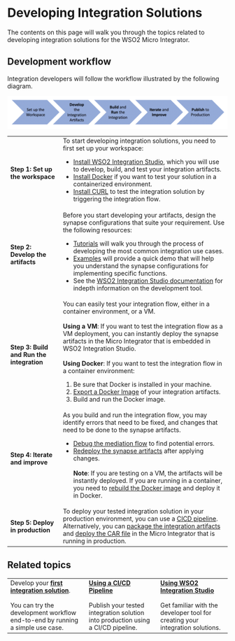 # Developing Integration Solutions

The contents on this page will walk you through the topics related to developing integration solutions for the WSO2 Micro Integrator.

## Development workflow

Integration developers will follow the workflow illustrated by the following diagram.

![developer workflow](../assets/img/development_workflow.png)

<table>
	<tr>
		<td><b>Step 1: Set up the workspace</b></td>
		<td>
			To start developing integration solutions, you need to first set up your workspace:
			<ul>
				<li> <a href="../../develop/installing-WSO2-Integration-Studio">Install WSO2 Integration Studio</a>, which you will use to develop, build, and test your integration artifacts.</li>
				<li><a href="https://www.docker.com/">Install Docker</a> if you want to test your solution in a containerized environment.</li>
				<li><a href="https://curl.haxx.se/">Install CURL</a> to test the integration solution by triggering the integration flow.</li>
			</ul>
		</td>
	</tr>
	<tr>
		<td><b>Step 2: Develop the artifacts</b></td>
		<td>
			Before you start developing your artifacts, design the synapse configurations that suite your requirement. Use the following resources:
			<ul>
				<li>
					<a href="../../use-cases/integration-use-cases">Tutorials</a> will walk you through the process of developing the most common integration use cases.
				</li>
				<li>
					<a href="../../use-cases/integration-use-cases">Examples</a> will provide a quick demo that will help you understand the synapse configurations for implementing specific functions.
				</li>
				<li>
					See the <a href="../../develop/WSO2-Integration-Studio">WSO2 Integration Studio documentation</a> for indepth information on the development tool.
				</li>
			</ul>
		</td>
	</tr>
	<tr>
		<td><b>Step 3: Build and Run the integration</b></td>
		<td>
			You can easily test your integration flow, either in a container environment, or a VM.</br></br>
			<b>Using a VM</b>: If you want to test the integration flow as a VM deployment, you can instantly deploy the synapse artifacts in the Micro Integrator that is embedded in WSO2 Integration Studio.</br></br>
			<b>Using Docker</b>: If you want to test the integration flow in a container environment:
			<ol>
				<li>Be sure that Docker is installed in your machine.</li>
				<li><a href="../../develop/generate-docker-image">Export a Docker Image</a> of your integration artifacts.</li>
				<li>Build and run the Docker image.</li>
			</ol>
		</td>
	</tr>
	<tr>
		<td><b>Step 4: Iterate and improve</b></td>
		<td>
			As you build and run the integration flow, you may identify errors that need to be fixed, and changes that need to be done to the synapse artifacts.
			<ul>
				<li>
					<a href="../../develop/debugging-mediation">Debug the mediation flow</a> to find potential errors.
				</li>
				<li>
					<a href="../../develop/deploy-and-run">Redeploy the synapse artifacts</a> after applying changes. </br></br>
					<b>Note</b>: If you are testing on a VM, the artifacts will be instantly deployed. If you are running in a container, you need to <a href="../../develop/generate-docker-image">rebuild the Docker image</a> and deploy it in Docker.
				</li>
			</ul>
		</td>
	</tr>
	<tr>
		<td><b>Step 5: Deploy in production</b></td>
		<td>
			To deploy your tested integration solution in your production environment, you can use a <a href="../../develop/using-cicd-pipeline">CICD pipeline</a>. Alternatively, you can <a href="../../develop/packaging-artifacts">package the integration artifacts</a> and <a href="../../develop/deploy-and-run/#using-a-remote-micro-integrator">deploy the CAR file</a> in the Micro Integrator that is running in production.
		</td>
	</tr>
</table>

<!--

### Step 1: Set up the workspace
To start developing integration solutions, you need to first set up your workspace:

* Install WSO2 Integration Studio, which you will use to develop, build, and test your integration artifacts.
* Install Docker if you want to test your solution in a containerized environment.
* Install the CURL client to test the integration solution by triggering the integration flow.

### Step 2: Develop the artifacts

Before you start developing your artifacts, design the synapse configurations that suite your requirement. Use the following resources:

* [Guides](use-cases/guides/using-templates.md) will walk you through the process of developing the most common integration use cases.
* [Examples](../../use-cases/guides/configuring-endpoints-using-apis.md) will provide a quick demo that will help you understand the synapse configurations for implementing specific functions.
* [Tasks](../../use-cases/tasks/configuring-endpoints-using-apis.md) will provide indepth information on developing all the integration artifacts and configurations. 
* See [Using WSO2 Integration Studio](develop/working-with-WSO2-Integration-Studio.md) for information on the tool that you use for development.

### Step 3: Build and Run the integration
You can easily test your integration flow, either in a container environment, or a VM.

#### Using a VM
If you want to test the integration flow as a VM deployment, you can instantly deploy the synapse artifacts in the Micro INtegrator that is embedded in WSO2 Integration Studio.

See [testing the integration](develop/working-with-WSO2-Integration-Studio#testing-build-and-run-the-integration)

#### Using Docker
If you want to test the integration flow in a container environment:

1. Be sure that Docker is installed in your machine.
2. Export a Docker Image of your integration artifacts. 
3. Build and run the Docker image.

### Step 4: Iterate and improve
As you build and run the integration flow, you may identify errors that need to be fixed, and changes that need to be done to the synapse artifacts.

1. Debug mediation to find potential errors.
2. Redeploy the synapse artifacts after applying changes. 
   > If you are testing on a VM, the artifacts will be instantly deployed. If you are running in a container, you need to rebuild the Docker image and deploy it in Docker.

### Step 5: Deploy in production

To deploy your tested integration solution in your production environment, you can use a CI/CD pipeline. Alternatively, you can package the integration artifacts and deploy the CAR file in the Micro Integrator that is running in production.

-->

## Related topics

<table>
	<tr>
		<td>
			Develop your <b><a href="../../develop/integration-development-kickstart">first integration solution</a></b>.</br></br>
			You can try the development workflow end-to-end by running a simple use case.
		</td>
		<td>
			<b><a href="../../develop/using-cicd-pipeline">Using a CI/CD Pipeline</a></b></br></br>
			Publish your tested integration solution into production using a CI/CD pipeline.
		</td>
		<td>
			<b><a href="../../develop/WSO2-Integration-Studio">Using WSO2 Integration Studio</a></b></br></br>
			Get familiar with the developer tool for creating your integration solutions.
		</td>
	</tr>
</table>
